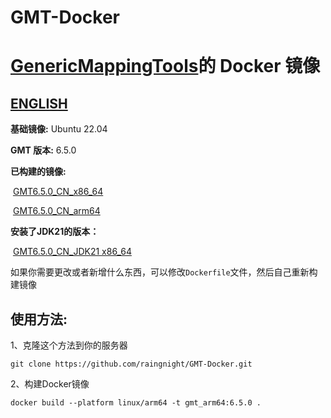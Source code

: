 # GMT-Docker
# [GenericMappingTools](https://github.com/GenericMappingTools/gmt.git)的 Docker 镜像

## [ENGLISH](README_EN.md)

**基础镜像:** Ubuntu 22.04

**GMT 版本:** 6.5.0

**已构建的镜像:** 

​	[GMT6.5.0_CN_x86_64](https://hub.docker.com/r/fangmr999/gmt_cn_amd64)	

​	[GMT6.5.0_CN_arm64](https://hub.docker.com/r/fangmr999/gmt_cn_arm64)

**安装了JDK21的版本：**	

​	[GMT6.5.0_CN_JDK21 x86_64](https://hub.docker.com/r/fangmr999/jdk21_gmt_cn_6.5.0)

如果你需要更改或者新增什么东西，可以修改`Dockerfile`文件，然后自己重新构建镜像

## 使用方法:

1、克隆这个方法到你的服务器

```shell
git clone https://github.com/raingnight/GMT-Docker.git
```

2、构建Docker镜像

```
docker build --platform linux/arm64 -t gmt_arm64:6.5.0 .
```



